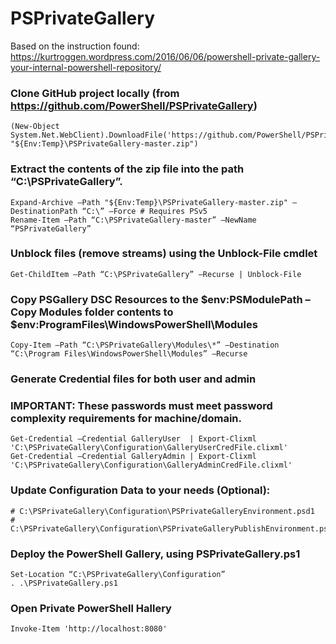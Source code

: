 # PSPrivateGallery

Based on the instruction found:
https://kurtroggen.wordpress.com/2016/06/06/powershell-private-gallery-your-internal-powershell-repository/

### Clone GitHub project locally (from https://github.com/PowerShell/PSPrivateGallery)
```
(New-Object System.Net.WebClient).DownloadFile('https://github.com/PowerShell/PSPrivateGallery/archive/master.zip', "${Env:Temp}\PSPrivateGallery-master.zip")
```

### Extract the contents of the zip file into the path “C:\PSPrivateGallery”.
```
Expand-Archive –Path "${Env:Temp}\PSPrivateGallery-master.zip" –DestinationPath “C:\” –Force # Requires PSv5
Rename-Item –Path “C:\PSPrivateGallery-master” –NewName “PSPrivateGallery”
```

### Unblock files (remove streams) using the Unblock-File cmdlet
```
Get-ChildItem –Path “C:\PSPrivateGallery” –Recurse | Unblock-File
```

### Copy PSGallery DSC Resources to the $env:PSModulePath – Copy Modules folder contents to $env:ProgramFiles\WindowsPowerShell\Modules
```
Copy-Item –Path “C:\PSPrivateGallery\Modules\*” –Destination “C:\Program Files\WindowsPowerShell\Modules” –Recurse
```

### Generate Credential files for both user and admin
### IMPORTANT: These passwords must meet password complexity requirements for machine/domain.
```
Get-Credential –Credential GalleryUser  | Export-Clixml 'C:\PSPrivateGallery\Configuration\GalleryUserCredFile.clixml'
Get-Credential –Credential GalleryAdmin | Export-Clixml 'C:\PSPrivateGallery\Configuration\GalleryAdminCredFile.clixml'
```

### Update Configuration Data to your needs (Optional):
```
# C:\PSPrivateGallery\Configuration\PSPrivateGalleryEnvironment.psd1
# C:\PSPrivateGallery\Configuration\PSPrivateGalleryPublishEnvironment.psd1
```

### Deploy the PowerShell Gallery, using PSPrivateGallery.ps1
```
Set-Location “C:\PSPrivateGallery\Configuration”
. .\PSPrivateGallery.ps1
```

### Open Private PowerShell Hallery
```
Invoke-Item 'http://localhost:8080'
```
